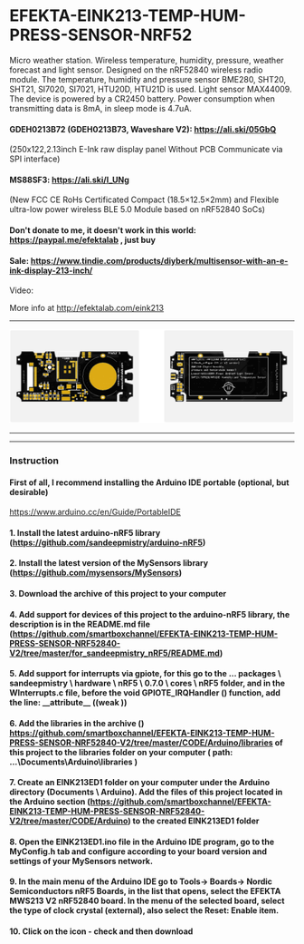 # EFEKTA-EINK213-TEMP-HUM-PRESS-SENSOR-NRF52
Micro weather station. Wireless temperature, humidity, pressure, weather forecast and light sensor. Designed on the nRF52840 wireless radio module. The temperature, humidity and pressure sensor BME280, SHT20, SHT21, SI7020, SI7021, HTU20D, HTU21D is used. Light sensor MAX44009. The device is powered by a CR2450 battery. Power consumption when transmitting data is 8mA, in sleep mode is 4.7uA.

#### GDEH0213B72 (GDEH0213B73, Waveshare V2): https://ali.ski/05GbQ

(250x122,2.13inch E-Ink raw display panel Without PCB Communicate via SPI interface)

#### MS88SF3: https://ali.ski/I_UNg

(New FCC CE RoHs Certificated Compact (18.5×12.5×2mm) and Flexible ultra-low power wireless BLE 5.0 Module based on nRF52840 SoCs)

#### Don't donate to me, it doesn't work in this world: https://paypal.me/efektalab , just buy

#### Sale: https://www.tindie.com/products/diyberk/multisensor-with-an-e-ink-display-213-inch/

Video: 

More info at http://efektalab.com/eink213

---

![EFEKTA-EINK213-TEMP-HUM-PRESS-SENSOR (MINI WEATHER STATION ON NRF52](https://github.com/smartboxchannel/EFEKTA-EINK213-TEMP-HUM-PRESS-SENSOR-NRF52840-V2/blob/master/IMAGES/V2.1(B).png) 


---


---

### Instruction

#### First of all, I recommend installing the Arduino IDE portable (optional, but desirable)

https://www.arduino.cc/en/Guide/PortableIDE

#### 1. Install the latest arduino-nRF5 library (https://github.com/sandeepmistry/arduino-nRF5)

#### 2. Install the latest version of the MySensors library (https://github.com/mysensors/MySensors)

#### 3. Download the archive of this project to your computer

#### 4. Add support for devices of this project to the arduino-nRF5 library, the description is in the README.md file (https://github.com/smartboxchannel/EFEKTA-EINK213-TEMP-HUM-PRESS-SENSOR-NRF52840-V2/tree/master/for_sandeepmistry_nRF5/README.md)

#### 5. Add support for interrupts via gpiote, for this go to the ... packages \ sandeepmistry \ hardware \ nRF5 \ 0.7.0 \ cores \ nRF5 folder, and in the WInterrupts.c file, before the void GPIOTE_IRQHandler () function, add the line: \_\_attribute\_\_ ((weak ))

#### 6. Add the libraries in the archive () https://github.com/smartboxchannel/EFEKTA-EINK213-TEMP-HUM-PRESS-SENSOR-NRF52840-V2/tree/master/CODE/Arduino/libraries  of this project to the libraries folder on your computer ( path: ...\Documents\Arduino\libraries )

#### 7. Create an EINK213ED1 folder on your computer under the Arduino directory (Documents \ Arduino). Add the files of this project located in the Arduino section (https://github.com/smartboxchannel/EFEKTA-EINK213-TEMP-HUM-PRESS-SENSOR-NRF52840-V2/tree/master/CODE/Arduino) to the created EINK213ED1 folder

#### 8. Open the EINK213ED1.ino file in the Arduino IDE program, go to the MyConfig.h tab and configure according to your board version and settings of your MySensors network.

#### 9. In the main menu of the Arduino IDE go to Tools-> Boards-> Nordic Semiconductors nRF5 Boards, in the list that opens, select the EFEKTA MWS213 V2 nRF52840 board. In the menu of the selected board, select the type of clock crystal (external), also select the Reset: Enable item.

#### 10. Click on the icon - check and then download
